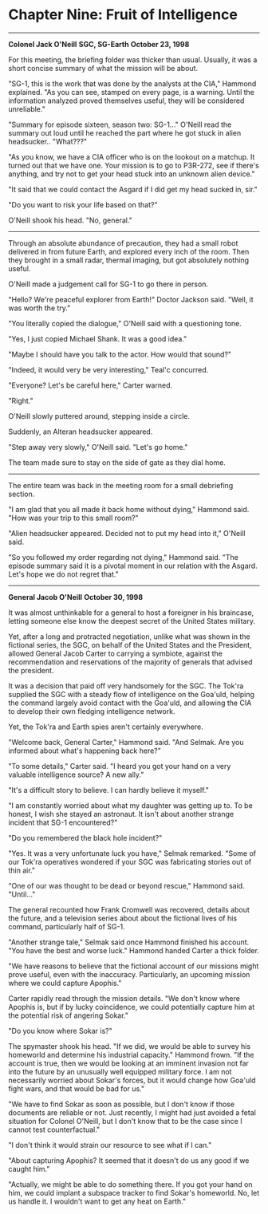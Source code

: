 # Chapter Nine: Fruit of Intelligence

***
**Colonel Jack O'Neill**
**SGC, SG-Earth**
**October 23, 1998**

For this meeting, the briefing folder was thicker than usual. Usually, it was a short concise summary of what the mission will be about.

"SG-1, this is the work that was done by the analysts at the CIA," Hammond explained. "As you can see, stamped on every page, is a warning. Until the information analyzed proved themselves useful, they will be considered unreliable."

"Summary for episode sixteen, season two: SG-1..." O'Neill read the summary out loud until he reached the part where he got stuck in alien headsucker.. "What???"

"As you know, we have a CIA officer who is on the lookout on a matchup. It turned out that we have one. Your mission is to go to P3R-272, see if there's anything, and try not to get your head stuck into an unknown alien device."

"It said that we could contact the Asgard if I did get my head sucked in, sir."

"Do you want to risk your life based on that?"

O'Neill shook his head. "No, general."

***

Through an absolute abundance of precaution, they had a small robot delivered in from future Earth, and explored every inch of the room. Then they brought in a small radar, thermal imaging, but got absolutely nothing useful.

O'Neill made a judgement call for SG-1 to go there in person.

"Hello? We're peaceful explorer from Earth!" Doctor Jackson said. "Well, it was worth the try."

"You literally copied the dialogue," O'Neill said with a questioning tone.

"Yes, I just copied Michael Shank. It was a good idea."

"Maybe I should have you talk to the actor. How would that sound?"

"Indeed, it would very be very interesting," Teal'c concurred.

"Everyone? Let's be careful here," Carter warned.

"Right."

O'Neill slowly puttered around, stepping inside a circle.

Suddenly, an Alteran headsucker appeared.

"Step away very slowly," O'Neill said. "Let's go home."

The team made sure to stay on the side of gate as they dial home.

***

The entire team was back in the meeting room for a small debriefing section.

"I am glad that you all made it back home without dying," Hammond said. "How was your trip to this small room?"

"Alien headsucker appeared. Decided not to put my head into it," O'Neill said.

"So you followed my order regarding not dying," Hammond said. "The episode summary said it is a pivotal moment in our relation with the Asgard. Let's hope we do not regret that."

***
**General Jacob O'Neill**
**October 30, 1998**

It was almost unthinkable for a general to host a foreigner in his braincase, letting someone else know the deepest secret of the United States military.

Yet, after a long and protracted negotiation, unlike what was shown in the fictional series, the SGC, on behalf of the United States and the President, allowed General Jacob Carter to carrying a symbiote, against the recommendation and reservations of the majority of generals that advised the president.

It was a decision that paid off very handsomely for the SGC. The Tok'ra supplied the SGC with a steady flow of intelligence on the Goa'uld, helping the command largely avoid contact with the Goa'uld, and allowing the CIA to develop their own fledging intelligence network.

Yet, the Tok'ra and Earth spies aren't certainly everywhere.

"Welcome back, General Carter," Hammond said. "And Selmak. Are you informed about what's happening back here?"

"To some details," Carter said. "I heard you got your hand on a very valuable intelligence source? A new ally."

"It's a difficult story to believe. I can hardly believe it myself."

"I am constantly worried about what my daughter was getting up to. To be honest, I wish she stayed an astronaut. It isn't about another strange incident that SG-1 encountered?"

"Do you remembered the black hole incident?"

"Yes. It was a very unfortunate luck you have," Selmak remarked. "Some of our Tok'ra operatives wondered if your SGC was fabricating stories out of thin air."

"One of our was thought to be dead or beyond rescue," Hammond said. "Until..."

The general recounted how Frank Cromwell was recovered, details about the future, and a television series about about the fictional lives of his command, particularly half of SG-1.

"Another strange tale," Selmak said once Hammond finished his account. "You have the best and worse luck." Hammond handed Carter a thick folder.

"We have reasons to believe that the fictional account of our missions might prove useful, even with the inaccuracy. Particularly, an upcoming mission where we could capture Apophis."

Carter rapidly read through the mission details. "We don't know where Apophis is, but if by lucky coincidence, we could potentially capture him at the potential risk of angering Sokar."

"Do you know where Sokar is?"

The spymaster shook his head. "If we did, we would be able to survey his homeworld and determine his industrial capacity." Hammond frown. "If the account is true, then we would be looking at an imminent invasion not far into the future by an unusually well equipped military force. I am not necessarily worried about Sokar's forces, but it would change how Goa'uld fight wars, and that would be bad for us."

"We have to find Sokar as soon as possible, but I don't know if those documents are reliable or not. Just recently, I might had just avoided a fetal situation for Colonel O'Neill, but I don't know that to be the case since I cannot test counterfactual."

"I don't think it would strain our resource to see what if I can."

"About capturing Apophis? It seemed that it doesn't do us any good if we caught him."

"Actually, we might be able to do something there. If you got your hand on him, we could implant a subspace tracker to find Sokar's homeworld. No, let us handle it. I wouldn't want to get any heat on Earth."

